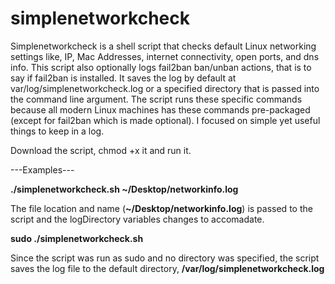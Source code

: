 # simplenetworkcheck
Simplenetworkcheck is a shell script that checks default Linux networking settings like, IP, Mac Addresses, internet connectivity, open ports, and dns info. This script also optionally logs fail2ban ban/unban actions, that is to say if fail2ban is installed. It saves the log by default at var/log/simplenetworkcheck.log or a specified directory that is passed into the command line argument. The script runs these specific commands because all modern Linux machines has these commands pre-packaged (except for fail2ban which is made optional). I focused on simple yet useful things to keep in a log. 


Download the script, chmod +x it and run it. 

---Examples---


<b>./simplenetworkcheck.sh \~/Desktop/networkinfo.log</b>

The file location and name (<b>~/Desktop/networkinfo.log</b>) is passed to the script and the logDirectory variables changes to accomadate.

<b>sudo ./simplenetworkcheck.sh</b>

Since the script was run as sudo and no directory was specified, the script saves the log file to the default directory, <b>/var/log/simplenetworkcheck.log</b>
